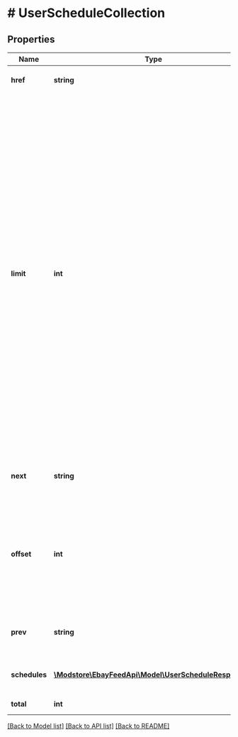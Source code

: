 # # UserScheduleCollection

## Properties

Name | Type | Description | Notes
------------ | ------------- | ------------- | -------------
**href** | **string** | The path to the call URI that produced the current page of results. | [optional]
**limit** | **int** | The value of the &lt;strong&gt;limit&lt;/strong&gt; parameter submitted in the request, which is the maximum number of schedules to return per page, from the result set. A result set is the complete set of schedules returned by the method. &lt;p&gt; &lt;span class&#x3D;\&quot;tablenote\&quot;&gt;&lt;strong&gt;Note:&lt;/strong&gt; Though this parameter is not required to be submitted in the request, the parameter defaults to 10 if omitted.&lt;p&gt; &lt;span class&#x3D;\&quot;tablenote\&quot;&gt;&lt;strong&gt;Note:&lt;/strong&gt; If this is the last or only page of the result set, the page may contain fewer tasks than the &lt;strong&gt;limit&lt;/strong&gt; value. To determine the number of pages in a result set, divide the total value (total number of tasks matching input criteria) by this limit value, and then round up to the next integer. For example, if the &lt;strong&gt;total&lt;/strong&gt; value was &lt;code&gt;120&lt;/code&gt; (120 total tasks) and the &lt;strong&gt;limit&lt;/strong&gt; value was &lt;code&gt;50&lt;/code&gt; (show 50 tasks per page), the total number of pages in the result set is three, so the seller would have to make three separate &lt;strong&gt;getSchedules&lt;/strong&gt; calls to view all tasks matching the input criteria.&lt;/span&gt;&lt;/p&gt;&lt;/span&gt;&lt;/p&gt; | [optional]
**next** | **string** | The path to the call URI for the next page of results. This value is returned if there is an additional page of results to return from the result set. | [optional]
**offset** | **int** | The number of results skipped in the result set before listing the first returned result. This value can be set in the request with the &lt;b&gt;offset&lt;/b&gt; query parameter. &lt;p class&#x3D;\&quot;tablenote\&quot;&gt;&lt;strong&gt;Note: &lt;/strong&gt;The items in a paginated result set use a zero-based list where the first item in the list has an offset of &lt;code&gt;0&lt;/code&gt;.&lt;/p&gt; | [optional]
**prev** | **string** | The path to the call URI for the previous page of results. This is returned if there is a previous page of results from the result set. | [optional]
**schedules** | [**\Modstore\EbayFeedApi\Model\UserScheduleResponse[]**](UserScheduleResponse.md) | An array of the schedules on this page. An empty array is returned if the filter criteria excludes all tasks. | [optional]
**total** | **int** | The total number of schedules that match the input criteria. | [optional]

[[Back to Model list]](../../README.md#models) [[Back to API list]](../../README.md#endpoints) [[Back to README]](../../README.md)

